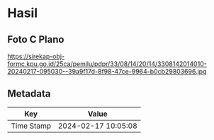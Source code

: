 # Hasil

## Foto C Plano

https://sirekap-obj-formc.kpu.go.id/25ca/pemilu/pdpr/33/08/14/20/14/3308142014010-20240217-095030--39a9f17d-8f98-47ce-9964-b0cb29803696.jpg


## Metadata

| Key        | Value               |
| ---------- | ------------------- |
| Time Stamp | 2024-02-17 10:05:08 |




